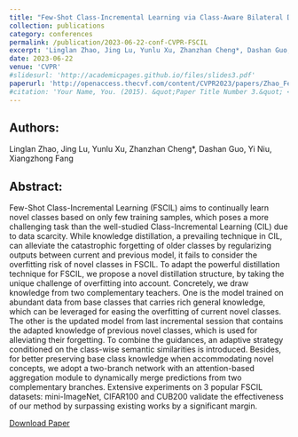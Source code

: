 ```yaml
---
title: "Few-Shot Class-Incremental Learning via Class-Aware Bilateral Distillation"
collection: publications
category: conferences
permalink: /publication/2023-06-22-conf-CVPR-FSCIL
excerpt: 'Linglan Zhao, Jing Lu, Yunlu Xu, Zhanzhan Cheng*, Dashan Guo, Yi Niu, Xiangzhong Fang'
date: 2023-06-22
venue: 'CVPR'
#slidesurl: 'http://academicpages.github.io/files/slides3.pdf'
paperurl: 'http://openaccess.thecvf.com/content/CVPR2023/papers/Zhao_Few-Shot_Class-Incremental_Learning_via_Class-Aware_Bilateral_Distillation_CVPR_2023_paper.pdf'
#citation: 'Your Name, You. (2015). &quot;Paper Title Number 3.&quot; <i>Journal 1</i>. 1(3).'
---
```


Authors:
------
Linglan Zhao, Jing Lu, Yunlu Xu, Zhanzhan Cheng*, Dashan Guo, Yi Niu, Xiangzhong Fang

Abstract:
------
Few-Shot Class-Incremental Learning (FSCIL) aims to continually learn novel classes based on only few training samples, which poses a more challenging task than the well-studied Class-Incremental Learning (CIL) due to data scarcity. While knowledge distillation, a prevailing technique in CIL, can alleviate the catastrophic forgetting of older classes by regularizing outputs between current and previous model, it fails to consider the overfitting risk of novel classes in FSCIL. To adapt the powerful distillation technique for FSCIL, we propose a novel distillation structure, by taking the unique challenge of overfitting into account. Concretely, we draw knowledge from two complementary teachers. One is the model trained on abundant data from base classes that carries rich general knowledge, which can be leveraged for easing the overfitting of current novel classes. The other is the updated model from last incremental session that contains the adapted knowledge of previous novel classes, which is used for alleviating their forgetting. To combine the guidances, an adaptive strategy conditioned on the class-wise semantic similarities is introduced. Besides, for better preserving base class knowledge when accommodating novel concepts, we adopt a two-branch network with an attention-based aggregation module to dynamically merge predictions from two complementary branches. Extensive experiments on 3 popular FSCIL datasets: mini-ImageNet, CIFAR100 and CUB200 validate the effectiveness of our method by surpassing existing works by a significant margin.

[Download Paper](http://openaccess.thecvf.com/content/CVPR2023/papers/Zhao_Few-Shot_Class-Incremental_Learning_via_Class-Aware_Bilateral_Distillation_CVPR_2023_paper.pdf)